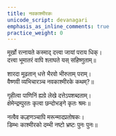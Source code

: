 ```yaml
---
title: नवकाश्मीरकः
unicode_script: devanagari
emphasis_as_inline_comments: true
practice_weight: 0
---
```




मूर्खो रत्नायते कस्माद् दत्त्वा जायां पराय धिक्।  
दत्त्वा भूमातरं वापि श्लाघते यस् सहिष्णुताम्॥

शारदा मूढतान् धत्ते भैरवो भीरुताम् पराम्।  
वैष्णवी व्यभिचारञ्च नवकाश्मीरके कथम्?॥

गृहीत्वा पाणिनिं ह्यग्रे लेखे दत्तेऽपशब्दताम्।  
क्षेमेन्द्रम्पुरतः कृत्वा छन्दोभङ्गे कृतः श्रमः॥

नत्वैव कल्हणञ्चापि मरून्मादप्रतोषकः।  
डिम्भः काश्मीरको दम्भी नष्टो भ्रष्टः पुनः पुनः॥

